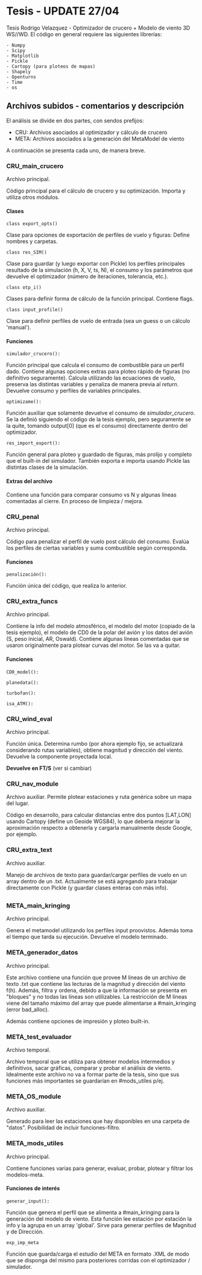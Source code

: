 # Tesis - UPDATE 27/04
Tesis Rodrigo Velazquez - Optimizador de crucero + Modelo de viento 3D WS//WD. El código en general requiere las siguientes librerías:
```
- Numpy
- Scipy
- Matplotlib
- Pickle
- Cartopy (para ploteos de mapas)
- Shapely
- Openturns
- Time
- os
```

## Archivos subidos - comentarios y descripción

El análisis se divide en dos partes, con sendos prefijos:

- CRU: Archivos asociados al optimizador y cálculo de crucero
- META: Archivos asociados a la generación del MetaModel de viento

A continuación se presenta cada uno, de manera breve.

### CRU_main_crucero
Archivo principal.

Código principal para el cálculo de crucero y su optimización. Importa y utiliza otros módulos.
#### Clases

```
class export_opts()
```
Clase para opciones de exportación de perfiles de vuelo y figuras: Define nombres y carpetas.

```
class res_SIM()
```
Clase para guardar (y luego exportar con Pickle) los perfiles principales resultado de la simulación (h, X, V, ts, N), el consumo y los parámetros que devuelve el optimizador (número de iteraciones, tolerancia, etc.).

```
class otp_i()
```
Clases para definir forma de cálculo de la función principal. Contiene flags.


```
class input_profile()
```
Clase para definir perfiles de vuelo de entrada (sea un guess o un cálculo 'manual').


#### Funciones
```
simulador_crucero():
```
Función principal que calcula el consumo de combustible para un perfil dado. Contiene algunas opciones extras para ploteo rápido de figuras (no definitivo seguramente). Calcula utilizando las ecuaciones de vuelo, preserva las distintas variables y penaliza de manera previa al *return*. Devuelve consumo y perfiles de variables principales.

```
optimizame():
```
Función auxiliar que solamente devuelve el consumo de *simulador_crucero*. Se la definió siguiendo el código de la tesis ejemplo, pero seguramente se la quite, tomando output[0] (que es el consumo) directamente dentro del optimizador.

```
res_import_export():
```
Función general para ploteo y guardado de figuras, más prolijo y completo que el built-in del simulador. También exporta e importa usando Pickle las distintas clases de la simulación.

#### Extras del archivo

Contiene una función para comparar consumo vs N y algunas líneas comentadas al cierre. En proceso de limpieza / mejora.

### CRU_penal
Archivo principal.

Código para penalizar el perfil de vuelo post cálculo del consumo. Evalúa los perfiles de ciertas variables y suma combustible según corresponda.

#### Funciones
```
penalización():
```
Función única del código, que realiza lo anterior.

### CRU_extra_funcs
Archivo principal.

Contiene la info del modelo atmosférico, el modelo del motor (copiado de la tesis ejemplo), el modelo de CD0 de la polar del avión y los datos del avión (S, peso inicial, AR, Oswald). Contiene algunas líneas comentadas que se usaron originalmente para plotear curvas del motor. Se las va a quitar.

#### Funciones
```
CD0_model():
```
```
planedata():
```
```
turbofan():
```
```
isa_ATM():
```

### CRU_wind_eval
Archivo principal.

Función única. Determina rumbo (por ahora ejemplo fijo, se actualizará considerando rutas variables), obtiene magnitud y dirección del viento. Devuelve la componente proyectada local.

**Devuelve en FT/S** (ver si cambiar)

### CRU_nav_module
Archivo auxiliar. Permite plotear estaciones y ruta genérica sobre un mapa del lugar. 

Código en desarrollo, para calcular distancias entre dos puntos [LAT,LON] usando Cartopy (define un Geoide WGS84), lo que debería mejorar la aproximación respecto a obtenerla y cargarla manualmente desde Google, por ejemplo. 

### CRU_extra_text
Archivo auxiliar.

Manejo de archivos de texto para guardar/cargar perfiles de vuelo en un array dentro de un .txt. Actualmente se está agregando para trabajar directamente con Pickle (y guardar clases enteras con más info).

## 
### META_main_kringing
Archivo principal.

Genera el metamodel utilizando los perfiles input proovistos. Además toma el tiempo que tarda su ejecución. Devuelve el modelo terminado.

### META_generador_datos
Archivo principal.

Este archivo contiene una función que provee M líneas de un archivo de texto .txt que contiene las lecturas de la magnitud y dirección del viento f(h). Además, filtra y ordena, debido a que la información se presenta en "bloques" y no todas las líneas son utilizables. La restricción de M líneas viene del tamaño máximo del array que puede alimentarse a #main_kringing (error bad_alloc).

Además contiene opciones de impresión y ploteo built-in.


### META_test_evaluador
Archivo temporal.

Archivo temporal que se utiliza para obtener modelos intermedios y definitivos, sacar gráficas, comparar y probar el análisis de viento. Idealmente este archivo no va a formar parte de la tesis, sino que sus funciones más importantes se guardarían en #mods_utiles p/ej.

### META_OS_module
Archivo auxiliar.

Generado para leer las estaciones que hay disponibles en una carpeta de "datos". Posibilidad de incluir funciones-filtro.


### META_mods_utiles
Archivo principal.

Contiene funciones varias para generar, evaluar, probar, plotear y filtrar los modelos-meta.

#### Funciones de interés

```
generar_input():
```
Función que genera el perfil que se alimenta a #main_kringing para la generación del modelo de viento. Esta función lee estación por estación la info y la agrupa en un array 'global'. Sirve para generar perfiles de Magnitud y de Dirección.
```
exp_imp_meta
```
Función que guarda/carga el estudio del META en formato .XML de modo que se disponga del mismo para posteriores corridas con el optimizador / simulador. 
